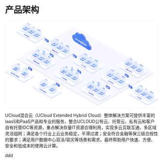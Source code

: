 # 产品架构

![混合云产品架构图](/images/pa.png)

UCloud混合云（UCloud Extended Hybrid Cloud）整体解决方案可提供丰富的IaasS和PaaS产品和专业的服务，整合UCLOUD公有云、托管云、私有云和客户自有托管IDC等资源，重点解决存量IT资源合理利用，实现多云互联互通，多区域灵活组网；满足各个行业上云业务稳定，平滑过渡；安全符合金融等保三级合规性的要求；满足用户数据中心双活/容灾等场景和需求，最终帮助用户快速、方便、安全和低成本的使用云计算。

ddd
